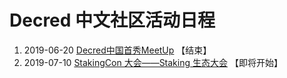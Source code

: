 # Decred 中文社区活动日程

1. 2019-06-20 [Decred中国首秀MeetUp](https://dwz.cn/fsqlp16V) 【结束】
2. 2019-07-10 [StakingCon 大会——Staking 生态大会](https://www.chainnews.com/articles/228184808793.htm) 【即将开始】